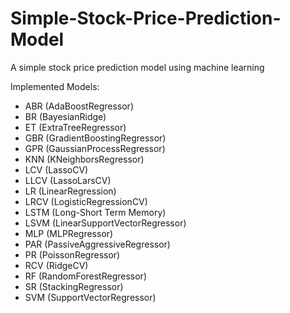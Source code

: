 # Simple-Stock-Price-Prediction-Model
A simple stock price prediction model using machine learning

Implemented Models:
* ABR (AdaBoostRegressor)
* BR (BayesianRidge)
* ET (ExtraTreeRegressor)
* GBR (GradientBoostingRegressor)
* GPR (GaussianProcessRegressor)
* KNN (KNeighborsRegressor)
* LCV (LassoCV)
* LLCV (LassoLarsCV)
* LR (LinearRegression)
* LRCV (LogisticRegressionCV)
* LSTM (Long-Short Term Memory)
* LSVM (LinearSupportVectorRegressor)
* MLP (MLPRegressor)
* PAR (PassiveAggressiveRegressor)
* PR (PoissonRegressor)
* RCV (RidgeCV)
* RF (RandomForestRegressor)
* SR (StackingRegressor)
* SVM (SupportVectorRegressor)
